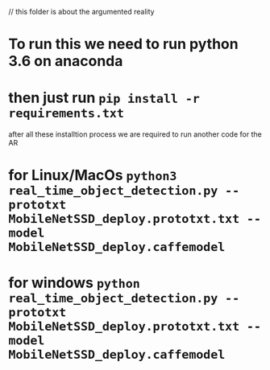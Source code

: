 // this folder is about the argumented reality
# To run this we need to run python 3.6 on anaconda 
# then just run `pip install -r requirements.txt`

after all these installtion process we are required to run another code for the AR


# for Linux/MacOs `python3 real_time_object_detection.py --prototxt MobileNetSSD_deploy.prototxt.txt --model MobileNetSSD_deploy.caffemodel`
 

# for windows `python real_time_object_detection.py --prototxt MobileNetSSD_deploy.prototxt.txt --model MobileNetSSD_deploy.caffemodel`